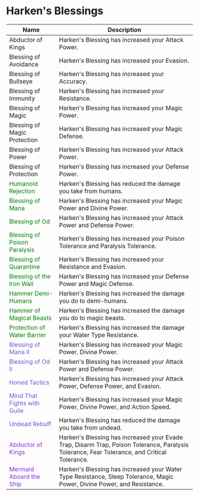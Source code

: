 # Harken's Blessings

| Name                                                              | Description                                                                                                                                  |
| ----------------------------------------------------------------- | -------------------------------------------------------------------------------------------------------------------------------------------- |
| Abductor of Kings                                                 | Harken's Blessing has increased your Attack Power.                                                                                           |
| Blessing of Avoidance                                             | Harken's Blessing has increased your Evasion.                                                                                                |
| Blessing of Bullseye                                              | Harken's Blessing has increased your Accuracy.                                                                                               |
| Blessing of Immunity                                              | Harken's Blessing has increased your Resistance.                                                                                             |
| Blessing of Magic                                                 | Harken's Blessing has increased your Magic Power.                                                                                            |
| Blessing of Magic Protection                                      | Harken's Blessing has increased your Magic Defense.                                                                                          |
| Blessing of Power                                                 | Harken's Blessing has increased your Attack Power.                                                                                           |
| Blessing of Protection                                            | Harken's Blessing has increased your Defense Power.                                                                                          |
| <span style="color: Green">Humanoid Rejection</span>              | Harken's Blessing has reduced the damage you take from humans.                                                                               |
| <span style="color: Green">Blessing of Mana</span>                | Harken's Blessing has increased your Magic Power and Divine Power.                                                                           |
| <span style="color: Green">Blessing of Od</span>                  | Harken's Blessing has increased your Attack Power and Defense Power.                                                                         |
| <span style="color: Green">Blessing of Poison Paralysis</span>    | Harken's Blessing has increased your Poison Tolerance and Paralysis Tolerance.                                                               |
| <span style="color: Green">Blessing of Quarantine</span>          | Harken's Blessing has increased your Resistance and Evasion.                                                                                 |
| <span style="color: Green">Blessing of the Iron Wall</span>       | Harken's Blessing has increased your Defense Power and Magic Defense.                                                                        |
| <span style="color: Green">Hammer Demi-Humans</span>              | Harken's Blessing has increased the damage you do to demi-humans.                                                                            |
| <span style="color: Green">Hammer of Magical Beasts</span>        | Harken's Blessing has increased the damage you do to magic beasts.                                                                           |
| <span style="color: Green">Protection of Water Barrier</span>     | Harken's Blessing has increased the damage your Water Type Resistance.                                                                       |
| <span style="color: SlateBlue">Blessing of Mana II</span>         | Harken's Blessing has increased your Magic Power, Divine Power.                                                                              |
| <span style="color: SlateBlue">Blessing of Od II</span>           | Harken's Blessing has increased your Attack Power and Defense Power.                                                                         |
| <span style="color: SlateBlue">Honed Tactics</span>               | Harken's Blessing has increased your Attack Power, Defense Power, and Evasion.                                                               |
| <span style="color: SlateBlue">Mind That Fights with Guile</span> | Harken's Blessing has increased your Magic Power, Divine Power, and Action Speed.                                                            |
| <span style="color: SlateBlue">Undead Rebuff</span>               | Harken's Blessing has reduced the damage you take from undead.                                                                               |
| <span style="color: BlueViolet">Abductor of Kings</span>          | Harken's Blessing has increased your Evade Trap, Disarm Trap, Poison Tolerance, Paralysis Tolerance, Fear Tolerance, and Critical Tolerance. |
| <span style="color: BlueViolet">Mermaid Aboard the Ship</span>    | Harken's Blessing has increased your Water Type Resistance, Sleep Tolerance, Magic Power, Divine Power, and Resistance.                      |